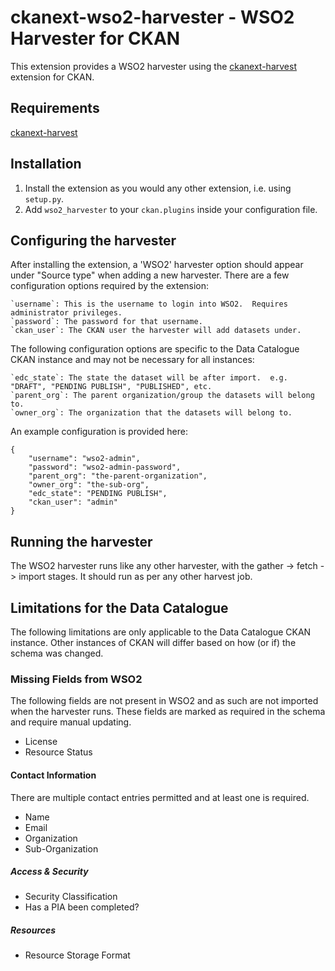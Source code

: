 ckanext-wso2-harvester - WSO2 Harvester for CKAN
================================================

This extension provides a WSO2 harvester using the [ckanext-harvest](https://github.com/ckan/ckanext-harvest) extension for CKAN.

Requirements
------------

[ckanext-harvest](https://github.com/ckan/ckanext-harvest)


Installation
------------

1. Install the extension as you would any other extension, i.e. using `setup.py`.
2. Add `wso2_harvester` to your `ckan.plugins` inside your configuration file.

Configuring the harvester
-------------------------

After installing the extension, a 'WSO2' harvester option should appear under "Source type" when adding a new harvester.  There are a few configuration options required by the extension:

    `username`: This is the username to login into WSO2.  Requires administrator privileges.
    `password`: The password for that username.
    `ckan_user`: The CKAN user the harvester will add datasets under.

The following configuration options are specific to the Data Catalogue CKAN instance and may not be necessary for all instances:

    `edc_state`: The state the dataset will be after import.  e.g. "DRAFT", "PENDING PUBLISH", "PUBLISHED", etc.
    `parent_org`: The parent organization/group the datasets will belong to.
    `owner_org`: The organization that the datasets will belong to.

An example configuration is provided here:

```
{
    "username": "wso2-admin",
    "password": "wso2-admin-password",
    "parent_org": "the-parent-organization",
    "owner_org": "the-sub-org",
    "edc_state": "PENDING PUBLISH",
    "ckan_user": "admin"
}

```

Running the harvester
---------------------

The WSO2 harvester runs like any other harvester, with the gather -> fetch -> import stages.  It should run as per any other harvest job.

Limitations for the Data Catalogue
----------------------------------

The following limitations are only applicable to the Data Catalogue CKAN instance.  Other instances of CKAN will differ based on how (or if) the schema was changed.

### Missing Fields from WSO2

The following fields are not present in WSO2 and as such are not imported when the harvester runs.  These fields are marked as required in the schema and require manual updating.

- License
- Resource Status

#### Contact Information

There are multiple contact entries permitted and at least one is required.

- Name
- Email
- Organization
- Sub-Organization

##### Access & Security

- Security Classification
- Has a PIA been completed?

##### Resources

- Resource Storage Format
